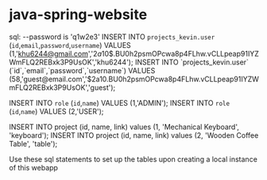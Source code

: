 # java-spring-website

sql:
--password is 'q1w2e3'
INSERT INTO `projects_kevin.user` (`id`,`email`,`password`,`username`) VALUES (1,'khu6244@gmail.com','$2a$10$.BU0h2psmOPcwa8p4FLhw.vCLLpeap91IYZWmFLQ2REBxk3P9UsOK','khu6244');
INSERT INTO `projects_kevin.user` (`id`,`email`,`password`,`username`) VALUES (58,'guest@email.com','$2a$10$.BU0h2psmOPcwa8p4FLhw.vCLLpeap91IYZWmFLQ2REBxk3P9UsOK','guest');

INSERT INTO `role` (`id`,`name`) VALUES (1,'ADMIN');
INSERT INTO `role` (`id`,`name`) VALUES (2,'USER');

INSERT INTO project (id, name, link)
values (1, 'Mechanical Keyboard', 'keyboard');
INSERT INTO project (id, name, link)
values (2, 'Wooden Coffee Table', 'table');

Use these sql statements to set up the tables upon creating a local instance of this webapp